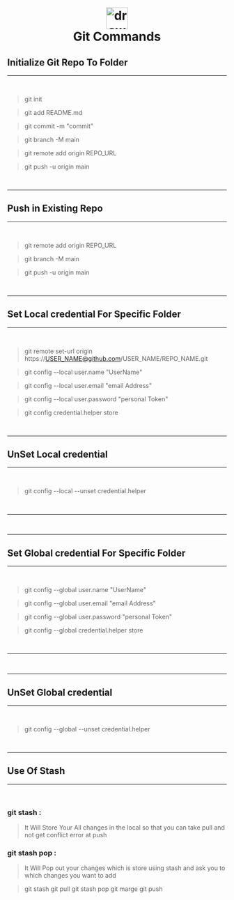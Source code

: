 # **<p align="center"> <img src="https://upload.wikimedia.org/wikipedia/commons/thumb/e/e0/Git-logo.svg/2560px-Git-logo.svg.png" alt="drawing" style="width:50px;"/>  <br/>Git Commands </p>**


## Initialize Git Repo To Folder

---
<br /> 

>  git init<br />

> git add README.md <br />

> git commit -m "commit" <br />

> git branch -M main <br />

> git remote add origin REPO_URL <br />

> git push -u origin main <br />


<br />

---



## Push in Existing Repo

---
<br /> 

>  git remote add origin REPO_URL<br />

> git branch -M main <br />

> git push -u origin main <br />


<br />

---


## Set Local credential For Specific Folder

---
<br /> 

>  git remote set-url origin https://USER_NAME@github.com/USER_NAME/REPO_NAME.git <br />

>  git config  --local user.name "UserName" <br />

> git config  --local user.email "email Address" <br />

> git config  --local user.password "personal Token" <br />

> git config credential.helper store



<br />

---

## UnSet Local credential

---
<br /> 


>  git config --local --unset credential.helper <br />


<br />

---



<br />

---

## Set Global credential For Specific Folder

---
<br /> 


>  git config  --global user.name "UserName" <br />

> git config  --global user.email "email Address" <br />

> git config  --global user.password "personal Token" <br />

> git config --global credential.helper store


<br />

---


<br />

---

## UnSet Global credential

---
<br /> 


>  git config --global --unset credential.helper <br />

<br />

---

## Use Of Stash 

---
<br /> 

  ### git stash :  <br />
>  It Will Store Your All changes in the local so that you can take pull and not get conflict error at push <br />

  ### git stash pop :  <br />
>  It Will Pop out your changes which is store using stash and ask you to which changes you want to add <br />

> git stash
> git pull
> git stash pop
> git marge
> git push

